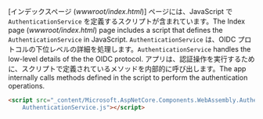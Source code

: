 <span data-ttu-id="50f48-101">[インデックスページ (*wwwroot/index.html*)] ページには、JavaScript で `AuthenticationService` を定義するスクリプトが含まれています。</span><span class="sxs-lookup"><span data-stu-id="50f48-101">The Index page (*wwwroot/index.html*) page includes a script that defines the `AuthenticationService` in JavaScript.</span></span> <span data-ttu-id="50f48-102">`AuthenticationService` は、OIDC プロトコルの下位レベルの詳細を処理します。</span><span class="sxs-lookup"><span data-stu-id="50f48-102">`AuthenticationService` handles the low-level details of the the OIDC protocol.</span></span> <span data-ttu-id="50f48-103">アプリは、認証操作を実行するために、スクリプトで定義されているメソッドを内部的に呼び出します。</span><span class="sxs-lookup"><span data-stu-id="50f48-103">The app internally calls methods defined in the script to perform the authentication operations.</span></span>

```html
<script src="_content/Microsoft.AspNetCore.Components.WebAssembly.Authentication/
    AuthenticationService.js"></script>
```
